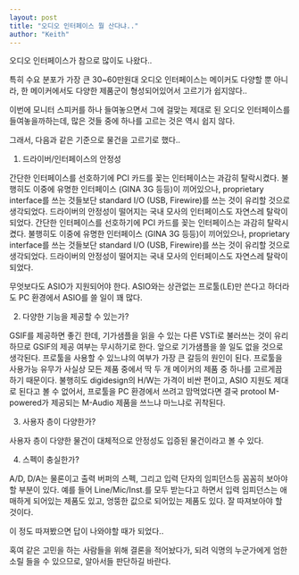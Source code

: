 ```yaml
---
layout: post
title: "오디오 인터페이스 뭘 산다냐.."
author: "Keith"
---
```


오디오 인터페이스가 참으로 많이도 나왔다..

특히 수요 분포가 가장 큰 30~60만원대 오디오 인터페이스는 메이커도 다양할 뿐 아니라, 한 메이커에서도 다양한 제품군이 형성되어있어서 고르기가 쉽지않다..

이번에 모니터 스피커를 하나 들여놓으면서 그에 걸맞는 제대로 된 오디오 인터페이스를 들여놓을까하는데, 많은 것들 중에 하나를 고르는 것은 역시 쉽지 않다.

그래서, 다음과 같은 기준으로 물건을 고르기로 했다..

1) 드라이버/인터페이스의 안정성

간단한 인터페이스를 선호하기에 PCI 카드를 꽂는 인터페이스는 과감히 탈락시켰다. 불행히도 이중에 유명한 인터페이스 (GINA 3G 등등)이 끼어있으나, proprietary interface를 쓰는 것들보단 standard I/O (USB, Firewire)를 쓰는 것이 유리할 것으로 생각되었다.
드라이버의 안정성이 떨어지는 국내 모사의 인터페이스도 자연스레 탈락이 되었다.
간단한 인터페이스를 선호하기에 PCI 카드를 꽂는 인터페이스는 과감히 탈락시켰다. 불행히도 이중에 유명한 인터페이스 (GINA 3G 등등)이 끼어있으나, proprietary interface를 쓰는 것들보단 standard I/O (USB, Firewire)를 쓰는 것이 유리할 것으로 생각되었다.
드라이버의 안정성이 떨어지는 국내 모사의 인터페이스도 자연스레 탈락이 되었다.

무엇보다도 ASIO가 지원되어야 한다. ASIO와는 상관없는 프로툴(LE)만 쓴다고 하더라도 PC 환경에서 ASIO를 쓸 일이 꽤 많다.

2) 다양한 기능을 제공할 수 있는가?

GSIF를 제공하면 좋긴 한데, 기가샘플을 읽을 수 있는 다른 VSTi로 불러쓰는 것이 유리하므로 GSIF의 제공 여부는 무시하기로 한다. 앞으로 기가샘플을 쓸 일도 없을 것으로 생각된다.
프로툴을 사용할 수 있느냐의 여부가 가장 큰 갈등의 원인이 된다. 프로툴을 사용가능 유무가 사실상 모든 제품 중에서 딱 두 개 메이커의 제품 중 하나를 고르게끔 하기 때문이다. 불행히도 digidesign의 H/W는 가격이 비싼 편이고, ASIO 지원도 제대로 된다고 볼 수 없어서, 프로툴을 PC 환경에서 쓰려고 맘먹었다면 결국 protool M-powered가 제공되는 M-Audio 제품을 쓰느냐 마느냐로 귀착된다.

3) 사용자 층이 다양한가?

사용자 층이 다양한 물건이 대체적으로 안정성도 입증된 물건이라고 볼 수 있다.

4) 스펙이 충실한가?

A/D, D/A는 물론이고 출력 버퍼의 스펙, 그리고 입력 단자의 임피던스등 꼼꼼히 보아야할 부분이 있다. 예를 들어 Line/Mic/Inst.를 모두 받는다고 하면서 입력 임피던스는 애매하게 되어있는 제품도 있고, 엉뚱한 값으로 되어있는 제품도 있다. 잘 따져보아야 할 것이다.

이 정도 따져봤으면 답이 나와야할 때가 되었다..

혹여 같은 고민을 하는 사람들을 위해 결론을 적어놨다가, 되려 익명의 누군가에게 엄한 소릴 들을 수 있으므로, 알아서들 판단하길 바란다.


